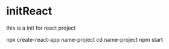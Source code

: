 # initReact
this is a init for react project


npx create-react-app name-project
cd name-project
npm start
